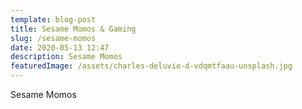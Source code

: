 ```yaml
---
template: blog-post
title: Sesame Momos & Gaming
slug: /sesame-momos
date: 2020-05-13 12:47
description: Sesame Momos
featuredImage: /assets/charles-deluvio-d-vdqmtfaau-unsplash.jpg
---
```

Sesame Momos